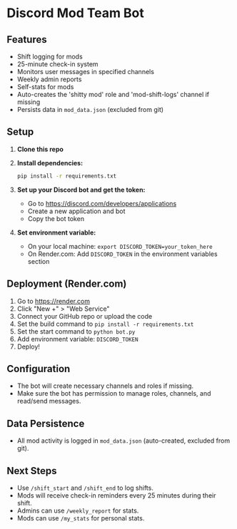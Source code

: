 # Discord Mod Team Bot

## Features
- Shift logging for mods
- 25-minute check-in system
- Monitors user messages in specified channels
- Weekly admin reports
- Self-stats for mods
- Auto-creates the 'shitty mod' role and 'mod-shift-logs' channel if missing
- Persists data in `mod_data.json` (excluded from git)

## Setup
1. **Clone this repo**
2. **Install dependencies:**
   ```bash
   pip install -r requirements.txt
   ```
3. **Set up your Discord bot and get the token:**
   - Go to https://discord.com/developers/applications
   - Create a new application and bot
   - Copy the bot token

4. **Set environment variable:**
   - On your local machine: `export DISCORD_TOKEN=your_token_here`
   - On Render.com: Add `DISCORD_TOKEN` in the environment variables section

## Deployment (Render.com)
1. Go to https://render.com
2. Click "New +" > "Web Service"
3. Connect your GitHub repo or upload the code
4. Set the build command to `pip install -r requirements.txt`
5. Set the start command to `python bot.py`
6. Add environment variable: `DISCORD_TOKEN`
7. Deploy!

## Configuration
- The bot will create necessary channels and roles if missing.
- Make sure the bot has permission to manage roles, channels, and read/send messages.

## Data Persistence
- All mod activity is logged in `mod_data.json` (auto-created, excluded from git).

## Next Steps
- Use `/shift_start` and `/shift_end` to log shifts.
- Mods will receive check-in reminders every 25 minutes during their shift.
- Admins can use `/weekly_report` for stats.
- Mods can use `/my_stats` for personal stats. 